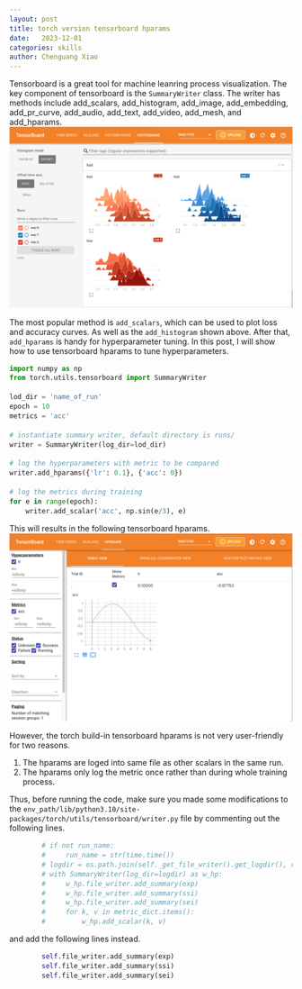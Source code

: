 ```yaml
---
layout: post
title: torch version tensorboard hparams
date:   2023-12-01
categories: skills
author: Chenguang Xiao
---
```


Tensorboard is a great tool for machine leanring process visualization.
The key component of tensorboard is the `SummaryWriter` class.
The writer has methods include add_scalars, add_histogram, add_image, add_embedding, add_pr_curve, add_audio, add_text, add_video, add_mesh, and add_hparams.
![add_hparams](/_posts/figs/tb-hist.png)

The most popular method is `add_scalars`, which can be used to plot loss and accuracy curves. As well as the `add_histogram` shown above.
After that, `add_hparams` is handy for hyperparameter tuning. In this post, I will show how to use tensorboard hparams to tune hyperparameters.

```python
import numpy as np
from torch.utils.tensorboard import SummaryWriter

lod_dir = 'name_of_run'
epoch = 10
metrics = 'acc'

# instantiate summary writer, default directory is runs/
writer = SummaryWriter(log_dir=lod_dir)

# log the hyperparameters with metric to be compared
writer.add_hparams({'lr': 0.1}, {'acc': 0})

# log the metrics during training
for e in range(epoch):
    writer.add_scalar('acc', np.sin(e/3), e)
```
This will results in the following tensorboard hparams.
![add_hparam](/_posts/figs/tb-hparam.png)

However, the torch build-in tensorboard hparams is not very user-friendly for two reasons.
1. The hparams are loged into same file as other scalars in the same run.
2. The hparams only log the metric once rather than during whole training process.

Thus, before running the code, make sure you made some modifications to the `env_path/lib/python3.10/site-packages/torch/utils/tensorboard/writer.py` file by commenting out the following lines. 
```python
        # if not run_name:
        #     run_name = str(time.time())
        # logdir = os.path.join(self._get_file_writer().get_logdir(), run_name)
        # with SummaryWriter(log_dir=logdir) as w_hp:
        #     w_hp.file_writer.add_summary(exp)
        #     w_hp.file_writer.add_summary(ssi)
        #     w_hp.file_writer.add_summary(sei)
        #     for k, v in metric_dict.items():
        #         w_hp.add_scalar(k, v)
```
and add the following lines instead.
```python
        self.file_writer.add_summary(exp)
        self.file_writer.add_summary(ssi)
        self.file_writer.add_summary(sei)
```